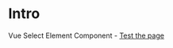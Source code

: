 # Intro

Vue Select Element Component - [Test the page](https://htmlpreview.github.io/?https://github.com/tgraupmann/vue-el-select/blob/master/index.html)
